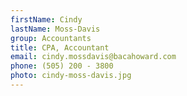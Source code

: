 ```yaml
---
firstName: Cindy
lastName: Moss-Davis
group: Accountants
title: CPA, Accountant
email: cindy.mossdavis@bacahoward.com
phone: (505) 200 - 3800
photo: cindy-moss-davis.jpg
---
```

